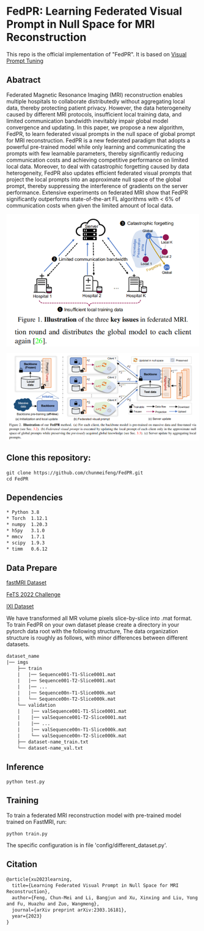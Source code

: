 # FedPR: Learning Federated Visual Prompt in Null Space for MRI Reconstruction

This repo is the official implementation of "FedPR". It is based on [Visual Prompt Tuning](https://github.com/KMnP/vpt)

## Abatract

Federated Magnetic Resonance Imaging (MRI) reconstruction enables multiple hospitals to collaborate distributedly without aggregating local data, thereby protecting patient privacy. However, the data heterogeneity caused by different MRI protocols, insufficient local training data, and limited communication bandwidth inevitably impair global model convergence and updating. In this paper, we propose a new algorithm, FedPR, to learn federated visual prompts in the null space of global prompt for MRI reconstruction. FedPR is a new federated paradigm that adopts a powerful pre-trained model while only learning and communicating the prompts with few learnable parameters, thereby significantly reducing communication costs and achieving competitive performance on limited local data. Moreover, to deal with catastrophic forgetting caused by data heterogeneity, FedPR also updates efficient federated visual prompts that project the local prompts into an approximate null space of the global prompt, thereby suppressing the interference of gradients on the server performance. Extensive experiments on federated MRI show that FedPR significantly outperforms state-of-the-art FL algorithms with < 6% of communication costs when given the limited amount of local data.

![fig1](figs/fig1.png#pic_center)

![fig2](figs/fig2.png#pic_center)

## Clone this repository:
```
git clone https://github.com/chunmeifeng/FedPR.git
cd FedPR
```

## Dependencies
```
* Python 3.8
* Torch  1.12.1
* numpy  1.20.3
* h5py   3.1.0
* mmcv   1.7.1
* scipy  1.9.3
* timm   0.6.12
```


## Data Prepare
[fastMRI Dataset](https://fastmri.org/) 

[FeTS 2022 Challenge](https://www.synapse.org/#!Synapse:syn28546456/wiki/) 
 
[IXI Dataset](https://brain-development.org/)

We have transformed all MR volume pixels slice-by-slice into .mat format. To train FedPR on your own dataset please create a directory in your pytorch data root with the following structure,
The data organization structure is roughly as follows, with minor differences between different datasets. 

```
dataset_name
|── imgs
    ├── train
    |   |── Sequence001-T1-Slice0001.mat
    |   |── Sequence001-T2-Slice0001.mat
    |   |── ...
    |   |── Sequence00n-T1-Slice000k.mat
    |   └── Sequence00n-T2-Slice000k.mat
    └── validation
    |    |── valSequence001-T1-Slice0001.mat
    |    |── valSequence001-T2-Slice0001.mat
    |    |── ...
    |    |── valSequence00n-T1-Slice000k.mat
    |    └── valSequence00n-T2-Slice000k.mat
    ├── dataset-name_train.txt
    └── dataset-name_val.txt

```



## Inference

```
python test.py
```

## Training

To train a federated MRI reconstruction model with pre-trained model trained on FastMRI, run:

```
python train.py
```

The specific configuration is in file 'config/different_dataset.py'.



## Citation

```
@article{xu2023learning,
  title={Learning Federated Visual Prompt in Null Space for MRI Reconstruction},
  author={Feng, Chun-Mei and Li, Bangjun and Xu, Xinxing and Liu, Yong and Fu, Huazhu and Zuo, Wangmeng},
  journal={arXiv preprint arXiv:2303.16181},
  year={2023}
}
```


